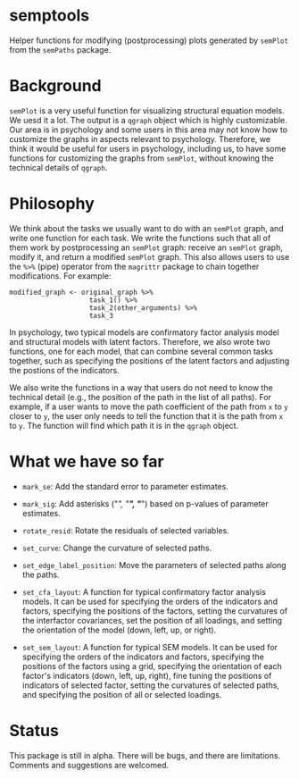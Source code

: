 # semptools

Helper functions for modifying (postprocessing) plots generated by `semPlot` from the `semPaths` package.

# Background

`semPlot` is a very useful function for visualizing structural equation models. We uesd it a lot. The output is a `qgraph` object which is highly customizable. Our area is in psychology and some users in this area may not know how to customize the graphs in aspects relevant to psychology. Therefore, we think it would be useful for users in psychology, including us, to have some functions for customizing the graphs from `semPlot`, without knowing the technical details of `qgraph`.

# Philosophy

We think about the tasks we usually want to do with an `semPlot` graph, and write one function for each task. We write the functions such that all of them work by postprocessing an `semPlot` graph: receive an `semPlot` graph, modify it, and return a modified `semPlot` graph. This also allows users to use the `%>%` (pipe) operator from the `magrittr` package to chain together modifications. For example:

```
modified_graph <- original_graph %>%
                    task_1() %>%
                    task_2(other_arguments) %>%
                    task_3
```

In psychology, two typical models are confirmatory factor analysis model and structural models with latent factors. Therefore, we also wrote two functions, one for each model, that can combine several common tasks together, such as specifying the positions of the latent factors and adjusting the postions of the indicators. 

We also write the functions in a way that users do not need to know the technical detail (e.g., the position of the path in the list of all paths). For example, if a user wants to move the path coefficient of the path from `x` to `y` closer to `y`, the user only needs to tell the function that it is the path from `x` to `y`. The function will find which path it is in the `qgraph` object.

# What we have so far

- `mark_se`: Add the standard error to parameter estimates.

- `mark_sig`: Add asterisks ("*", "**", "***") based on p-values of parameter estimates.

- `rotate_resid`: Rotate the residuals of selected variables.

- `set_curve`: Change the curvature of selected paths.

- `set_edge_label_position`: Move the parameters of selected paths along the paths.

- `set_cfa_layout`: A function for typical confirmatory factor analysis models. It can be used for specifying the orders of the indicators and factors, specifying the positions of the factors, setting the curvatures of the interfactor covariances, set the position of all loadings, and setting the orientation of the model (down, left, up, or right).

- `set_sem_layout`: A function for typical SEM models. It can be used for specifying the orders of the indicators and factors, specifying the positions of the factors using a grid, specifying the orientation of each factor's indicators (down, left, up, right), fine tuning the positions of indicators of selected factor, setting the curvatures of selected paths, and specifying the position of all or selected loadings.

# Status

This package is still in alpha. There will be bugs, and there are limitations. Comments and suggestions are welcomed.
